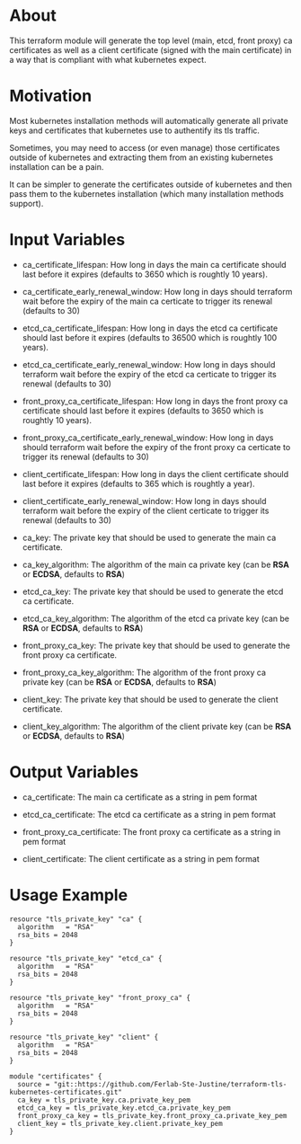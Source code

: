 # About

This terraform module will generate the top level (main, etcd, front proxy) ca certificates as well as a client certificate (signed with the main certificate) in a way that is compliant with what kubernetes expect.

# Motivation

Most kubernetes installation methods will automatically generate all private keys and certificates that kubernetes use to authentify its tls traffic.

Sometimes, you may need to access (or even manage) those certificates outside of kubernetes and extracting them from an existing kubernetes installation can be a pain.

It can be simpler to generate the certificates outside of kubernetes and then pass them to the kubernetes installation (which many installation methods support).

# Input Variables

- ca_certificate_lifespan: How long in days the main ca certificate should last before it expires (defaults to 3650 which is roughtly 10 years).

- ca_certificate_early_renewal_window: How long in days should terraform wait before the expiry of the main ca certicate to trigger its renewal (defaults to 30)

- etcd_ca_certificate_lifespan: How long in days the etcd ca certificate should last before it expires (defaults to 36500 which is roughtly 100 years).

- etcd_ca_certificate_early_renewal_window: How long in days should terraform wait before the expiry of the etcd ca certicate to trigger its renewal (defaults to 30)

- front_proxy_ca_certificate_lifespan: How long in days the front proxy ca certificate should last before it expires (defaults to 3650 which is roughtly 10 years).

- front_proxy_ca_certificate_early_renewal_window: How long in days should terraform wait before the expiry of the front proxy ca certicate to trigger its renewal (defaults to 30)

- client_certificate_lifespan: How long in days the client certificate should last before it expires (defaults to 365 which is roughtly a year).

- client_certificate_early_renewal_window: How long in days should terraform wait before the expiry of the client certicate to trigger its renewal (defaults to 30)

- ca_key: The private key that should be used to generate the main ca certificate.

- ca_key_algorithm: The algorithm of the main ca private key (can be **RSA** or **ECDSA**, defaults to **RSA**)

- etcd_ca_key: The private key that should be used to generate the etcd ca certificate.

- etcd_ca_key_algorithm: The algorithm of the etcd ca private key (can be **RSA** or **ECDSA**, defaults to **RSA**)

- front_proxy_ca_key: The private key that should be used to generate the front proxy ca certificate.

- front_proxy_ca_key_algorithm: The algorithm of the front proxy ca private key (can be **RSA** or **ECDSA**, defaults to **RSA**)

- client_key: The private key that should be used to generate the client certificate.

- client_key_algorithm: The algorithm of the client private key (can be **RSA** or **ECDSA**, defaults to **RSA**)

# Output Variables

- ca_certificate: The main ca certificate as a string in pem format

- etcd_ca_certificate: The etcd ca certificate as a string in pem format

- front_proxy_ca_certificate: The front proxy ca certificate as a string in pem format

- client_certificate: The client certificate as a string in pem format

# Usage Example

```
resource "tls_private_key" "ca" {
  algorithm   = "RSA"
  rsa_bits = 2048
}

resource "tls_private_key" "etcd_ca" {
  algorithm   = "RSA"
  rsa_bits = 2048
}

resource "tls_private_key" "front_proxy_ca" {
  algorithm   = "RSA"
  rsa_bits = 2048
}

resource "tls_private_key" "client" {
  algorithm   = "RSA"
  rsa_bits = 2048
}

module "certificates" {
  source = "git::https://github.com/Ferlab-Ste-Justine/terraform-tls-kubernetes-certificates.git"
  ca_key = tls_private_key.ca.private_key_pem
  etcd_ca_key = tls_private_key.etcd_ca.private_key_pem
  front_proxy_ca_key = tls_private_key.front_proxy_ca.private_key_pem
  client_key = tls_private_key.client.private_key_pem
}
```